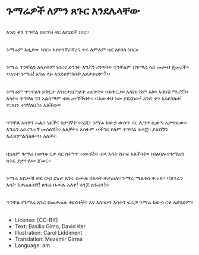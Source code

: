 # ጉማሬዎች ለምን ጸጉር እንደሌላቸው

##
አንድ ቀን ጥንቸል በወንዝ ዳር እየሄደች ነበር።

##
ጉማሬም እዚያው ነበር። እየተንሸራሸረና ጥሩ ለምለም ሳር እየበላ ነበር።

##
ጉማሬ ጥንቸልን አላያትም ነበርና ድንገት እግሯን ረገጣት። ጥንቸልም በጉማሬ ላይ መጮህ ጀመረች። ‹‹አንተ ጉማሬ! እግሬ ላይ እንደቆምክበት አይታይህም?››

##
ጉማሬም ጥንቸልን ይቅርታ እንድታደርግለት ጠየቃት። ‹‹ይቅርታ። አላየሁሽም እኮ። እባክሽ ማሪኝ!›› አላት። ጥንቸል ግን አልሰማም ብላ ጮኸችበት። ‹‹አውቀህ ነው ያደረከው! አንድ ቀን አሳይሃለሁ! ዋጋህን ታገኛለህ!›› አለችው።

##
ጥንቸል እሳትን ፈልጋ ሄደችና ስታገኛት ‹‹ሂጂ፣ ጉማሬ ከውኃ ውስጥ ሳር ሊግጥ ሲወጣ አቃጥዪው። እግሬን አይረግጠኝ መሰለሽ!›› አለቻት። እሳትም ‹‹ችግር የለም ጥንቸል ወዳጄ። ያልሽኝን እፈጽምልሻለሁ።›› አለቻት

##
በኋላም ጉማሬ ከወንዙ ርቃ ሳር ስትግጥ ‹‹ውሽ!›› ብላ እሳት ከተፍ አለችባት። ነበልባሉ የጉማሬን ጸጉር ያቃጥለው ጀመር።

##
ጉማሬ እየጮኸ ወደ ውኃ ሮጠ። ጸጉሩ በሙሉ በእሳት ተቃጠለ። ጉማሬ ማልቀስ ቀጠለ። ‹‹ጸጉሬን እሳት አቃጠለብኝ! ጸጉሬ በሙሉ አለቀ! ቆንጆ ጸጉሬን!››

##
ጥንቸል የጉማሬ ጸጉር በመቃጠሉ ተደሰተች። እና እስካሁን እሳትን ፍራቻ ጉማሬ ከውኃ ርቆ አይሄድም።

##
* License: [CC-BY]
* Text: Basilio Gimo, David Ker
* Illustration: Carol Liddiment
* Translation: Mezemir Girma
* Language: am

